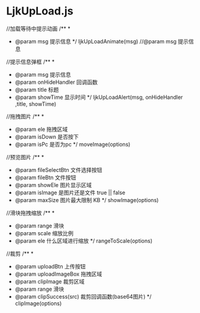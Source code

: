 # LjkUpLoad.js
//加载等待中提示动画
/**
 *
 * @param msg             提示信息
 */
ljkUpLoadAnimate(msg)      //@param  msg  提示信息   

//提示信息弹框
/**
 *
 * @param msg             提示信息
 * @param onHideHandler   回调函数
 * @param title            标题
 * @param showTime        显示时间
 */
ljkUpLoadAlert(msg, onHideHandler ,title, showTime)

//拖拽图片
/**
 *
 * @param ele      拖拽区域
 * @param isDown   是否按下
 * @param isPc     是否为pc
 */
moveImage(options)

//预览图片
/**
 *
 * @param fileSelectBtn     文件选择按钮
 * @param fileBtn     文件按钮
 * @param showEle     图片显示区域
 * @param isImage     是图片还是文件 true || false
 * @param maxSize     图片最大限制  KB
 */
showImage(options)

//滑块拖拽缩放
/**
 *
 * @param range   滑块
 * @param scale   缩放比例
 * @param ele     什么区域进行缩放
 */
rangeToScale(options)

//裁剪
/**
 *
 * @param uploadBtn  上传按钮
 * @param uploadImageBox  拖拽区域
 * @param clipImage  裁剪区域
 * @param range  滑块
 * @param clipSuccess(src)  裁剪回调函数(base64图片)
 */
clipImage(options)
